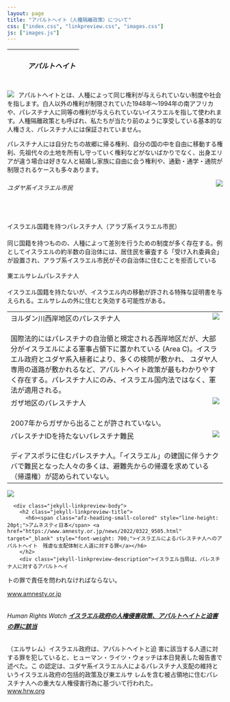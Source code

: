 ```yaml
---
layout: page
title: "アパルトヘイト（人種隔離政策）について"
css: ["index.css", "linkpreview.css", "images.css"]
js: ["images.js"]
---
```


<table class="afzIcons" style="table-layout: fixed; background-image: url('{{site.baseurl}}/assets/img/top.png'); width: 100%; max-width: 640px; height: 80px;">
  <tr>
    <td><div style="margin-left: 40px"><h5><span class="afz-heading-colored">アパルトヘイト</span></h5></div></td>
  </tr>
</table>

<div class="page">

<img src="{{site.baseurl}}/assets/img/apartheid.jpg" style="float:left; max-width:70%; padding-right: 10px">


<p>アパルトヘイトとは、人種によって同じ権利が与えられていない制度や社会を指します。白人以外の権利が制限されていた1948年〜1994年の南アフリカや、パレスチナ人に同等の権利が与えられていないイスラエルを指して使われます。人種隔離政策とも呼ばれ、私たちが当たり前のように享受している基本的な人権さえ、パレスチナ人には保証されていません。</p>
<p>パレスチナ人には自分たちの故郷に帰る権利、自分の国の中を自由に移動する権利、先祖代々の土地を所有し守っていく権利などがないばかりでなく、出身エリアが違う場合は好きな人と結婚し家族に自由に会う権利や、通勤・通学・通院が制限されるケースも多々あります。</p>

<img src="{{site.baseurl}}/assets/img/apartheid2.jpg" style="float:right; max-width:60%; padding-left: 10px" class="enlarge" onclick="enlargeImg(this)">

<h6><span class="afz-heading-small-colored" style="line-height: 20pt;">ユダヤ系イスラエル市民</span></h6>
<p>&nbsp;</p>

<span class="afz-heading-small-colored" style="line-height: 20pt;">イスラエル国籍を持つパレスチナ人（アラブ系イスラエル市民）</span>
<p>同じ国籍を持つものの、人種によって差別を行うための制度が多く存在する。例としてイスラエルの約半数の自治体には、居住民を審査する「受け入れ委員会」が設置され、アラブ系イスラエル市民がその自治体に住むことを拒否している</p>

<span class="afz-heading-small-colored" style="line-height: 20pt;">東エルサレムパレスチナ人</span>
<p> イスラエル国籍を持たないが、イスラエル内の移動が許される特殊な証明書を与えられる。エルサレムの外に住むと失効する可能性がある。</p>



<table>
<tbody>
  <tr>
    <td style="vertical-align:top">
    <img src="{{site.baseurl}}/assets/img/westbank.jpg" style="float:right; max-width:50%; padding-left: 10px" class="enlarge" onclick="enlargeImg(this)">
    <span class="afz-heading-small-colored" style="line-height: 20pt;">ヨルダン川西岸地区のパレスチナ人</span><br><br>国際法的にはパレスチナの自治領と規定される西岸地区だが、大部分がイスラエルによる軍事占領下に置かれている (Area C)。イスラエル政府とユダヤ系入植者により、多くの検問が敷かれ、
ユダヤ人専用の道路が敷かれるなど、アパルトヘイト政策が最もわかりやすく存在する。パレスチナ人にのみ、イスラエル国内法ではなく、軍法が適用される。</td>
  </tr>
  <tr>
    <td style="vertical-align:top">
    <img src="{{site.baseurl}}/assets/img/gaza.jpg" style="float:right; max-width:50%; padding-left: 10px" class="enlarge" onclick="enlargeImg(this)">
    <span class="afz-heading-small-colored" style="line-height: 20pt;">ガザ地区のパレスチナ人</span><br><br>2007年からガザから出ることが許されていない。</td>
  </tr>
  <tr>
    <td style="vertical-align:top">
    <img src="{{site.baseurl}}/assets/img/exile.jpg" style="float:right; max-width:50%; padding-left: 10px" class="enlarge" onclick="enlargeImg(this)">
    <span class="afz-heading-small-colored" style="line-height: 20pt;">パレスチナIDを持たないパレスチナ難民</span><br><br>ディアスポラに住むパレスチナ人。「イスラエル」の建国に伴うナクバで難民となった人々の多くは、避難先からの帰還を求めている（帰還権）が認められていない。</td>
  </tr>
</tbody>
</table>



<div class="jekyll-linkpreview-wrapper">
  <div class="jekyll-linkpreview-wrapper-inner">
    <div class="jekyll-linkpreview-content">
      <div class="jekyll-linkpreview-image">
        <a href="https://www.amnesty.or.jp/news/2022/0322_9505.html" target="_blank">
          <img src="https://www.amnesty.or.jp/news/images/news_20220322.jpg" />
        </a>
      </div>

      <div class="jekyll-linkpreview-body">
        <h2 class="jekyll-linkpreview-title">
          <h6><span class="afz-heading-small-colored" style="line-height: 20pt;">アムネスティ日本</span> <a href="https://www.amnesty.or.jp/news/2022/0322_9505.html" target="_blank" style="font-weight: 700;">イスラエルによるパレスチナ人へのアパルトヘイト　残虐な支配体制と人道に対する罪</a></h6>
        </h2>
        <div class="jekyll-linkpreview-description">イスラエル当局は、パレスチナ人に対するアパルトヘイ
トの罪で責任を問われなければならない。</div>
      </div>
    </div>
    <div class="jekyll-linkpreview-footer">
      <a href="//www.amnesty.or.jp" target="_blank">www.amnesty.or.jp</a>
    </div>
  </div>
</div>

<div class="jekyll-linkpreview-wrapper">
  <div class="jekyll-linkpreview-wrapper-inner">
    <div class="jekyll-linkpreview-content">
      <div class="jekyll-linkpreview-body">
        <h2 class="jekyll-linkpreview-title">
          <h6><span class="afz-heading-small-colored" style="line-height: 20pt;">Human Rights Watch</span> <a href="https://www.hrw.org/ja/news/2021/04/27/abusive-israeli-policies-constitute-crimes-apartheid-persecution" target="_blank" style="font-weight: 700;">イスラエル政府の人権侵害政策、アパルトヘイトと迫害の罪に該当</a></h6>
        </h2>
        <div class="jekyll-linkpreview-description">（エルサレム）イスラエル政府は、アパルトヘイトと迫
害に該当する人道に対する罪を犯していると、ヒューマン・ライツ・ウォッチは本日発表した報告書で述べた。こ
の認定は、ユダヤ系イスラエル人によるパレスチナ人支配の維持というイスラエル政府の包括的政策及び東エルサ
レムを含む被占領地に住むパレスチナ人への重大な人権侵害行為に基づいて行われた。</div>
      </div>
    </div>
    <div class="jekyll-linkpreview-footer">
      <a href="//www.hrw.org" target="_blank">www.hrw.org</a>
    </div>
  </div>
</div>

</div>
